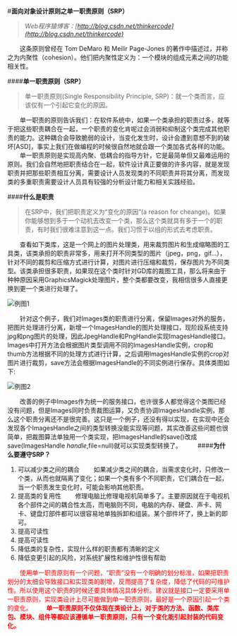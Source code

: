 #**面向对象设计原则之单一职责原则（SRP）**
>*Web程序猿博客：[http://blog.csdn.net/thinkercode](http://blog.csdn.net/thinkercode)*

　　这条原则曾经在 Tom DeMaro 和 Meilir Page-Jones 的著作中描述过，并称之为内聚性（cohesion）。他们把内聚性定义为：一个模块的组成元素之间的功能相关性。

####**单一职责原则（SRP）**
>单一职责原则(Single Responsibility Principle, SRP)：就一个类而言，应该仅有一个引起它变化的原因。

　　单一职责的原则告诉我们：在软件系统中，如果一个类承担的职责过多，就等于把这些职责耦合在一起，一个职责的变化肯呢过会消弱和抑制这个类完成其他职责的能力。这种耦合会导致脆弱的设计，当变化发生时，设计会遭到意想不到的破坏[ASD]，事实上我们在做编程的时候很自然地就会跟一个类加各式各样的功能。
　　单一职责原则是实现高内聚、低耦合的指导方针，它是最简单但又最难运用的原则。我们会自然地把职责结合在一起，软件设计真正要做的许多内容，就是发现职责并把那些职责相互分离，需要设计人员发现类的不同职责并将其分离，而发现类的多重职责需要设计人员具有较强的分析设计能力和相关实践经验。

####**什么是职责**
>在SRP中，我们把职责定义为“变化的原因”(a reason for cheange)。如果你能够想到多于一个动机去改变一个类，那么这个类就具有多于一个的职责，有时我们很难注意到这一点。我们习惯于以组的形式去考虑职责。

　　查看如下类库，这是一个网上的图片处理类，用来裁剪图片和生成缩略图的工具类，该类承担的职责非常多，用来打开不同类型的图片（jpeg，png，gif…），针对不同的裁剪和压缩方式进行计算，对图片进行压缩和裁剪，保存图片为不同类型。该类承担很多职责，如果现在这个类时针对GD库的裁图工具，那么将来由于种种原因采用GraphicsMagick处理图片，整个类都要改变，我相信很多人直接更换到更一个类进行处理了。

![例图1](http://img.blog.csdn.net/20150610150745658)

　　针对这个例子，我们对Images类的职责进行分离，保留Images对外的服务，把图片处理进行分离，新增一个ImagesHandle的图片处理接口，现阶段系统支持jpg和png图片的处理，因此JpegHandle和PngHandle实现ImagesHandle接口。Images中打开方法会根据图片类型调用不同的ImagesHandle实例，crop和thumb方法根据不同的处理方式进行计算，之后调用ImagesHandle实例的crop对图片进行裁剪，save方法会根据ImagesHandle的不同实例进行保存。具体类图如下:

![例图2](http://img.blog.csdn.net/20150610152744349)

　　改善的例子中Images作为统一的服务接口，也许很多人都觉得这个类图已经没有问题，但是Images同时负责裁图运算，又负责协调ImagesHandle实例，那么这个职责分离还不是很完善。这只是一个例子，还没有得以实现，在实现中还会发现各个ImagesHandle之间的类型转换没能实现等问题，其实改善这些问题也很简单，把裁图算法单独用一个类实现，把ImagesHandle的save()改成save(ImagesHandle $handle,$file=null)就可以实现类型转换了。
　　
####**为什么要遵守SRP？**
1. 可以减少类之间的耦合
　　如果减少类之间的耦合，当需求变化时，只修改一个类，从而也就隔离了变化；如果一个类有多个不同职责，它们耦合在一起，当一个职责发生变化时，可能会影响其他职责。
2. 提高类的复用性
　　修理电脑比修理电视机简单多了。主要原因就在于电视机各个部件之间的耦合性太高，而电脑则不同，电脑的内存、硬盘、声卡、网卡、键盘灯部件都可以很容易地单独拆卸和组装。某个部件坏了，换上新的即可。
3. 提高可读性
4. 提高可读性
5. 降低类的复杂性，实现什么样的职责都有清晰的定义
6. 降低变更引起的风险，对系统扩展性和维护性很有帮助

　　<font color=red>使用单一职责原则有一个问题，“职责”没有一个明确的划分标准，如果把职责划分的太细会导致接口和实现类的剧增，反而提高了复杂度，降低了代码的可维护性。所以使用这个职责的时候还要具体情况具体分析。建议就是接口一定要采用单一职责原则，实现类设计上尽可能做到单一职责原则，最好是一个原因引起一个类的变化。</font>
　　**<font color=red>单一职责原则不仅体现在类设计上，对于类的方法、函数、类库包、模块、组件等都应该遵循单一职责原则，只有一个变化能引起封装的代码变化。</font>**
